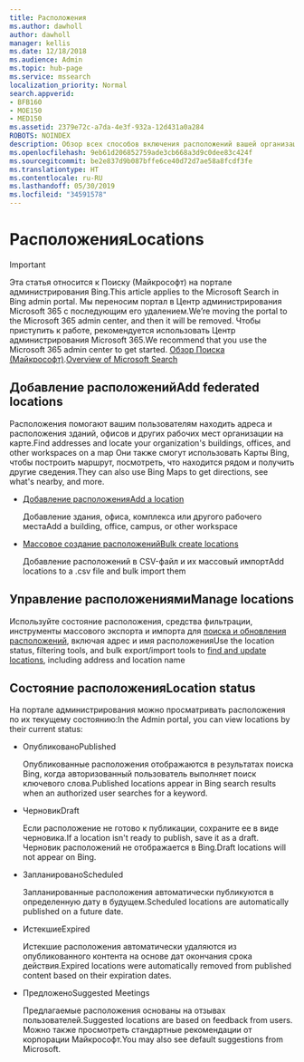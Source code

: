 ```yaml
---
title: Расположения
ms.author: dawholl
author: dawholl
manager: kellis
ms.date: 12/18/2018
ms.audience: Admin
ms.topic: hub-page
ms.service: mssearch
localization_priority: Normal
search.appverid:
- BFB160
- MOE150
- MED150
ms.assetid: 2379e72c-a7da-4e3f-932a-12d431a0a284
ROBOTS: NOINDEX
description: Обзор всех способов включения расположений вашей организации в результаты работы Поиска (Майкрософт)
ms.openlocfilehash: 9eb61d206852759ade3cb668a3d9c0dee83c424f
ms.sourcegitcommit: be2e837d9b087bffe6ce40d72d7ae58a8fcdf3fe
ms.translationtype: HT
ms.contentlocale: ru-RU
ms.lasthandoff: 05/30/2019
ms.locfileid: "34591578"
---
```

# <a name="locations"></a><span data-ttu-id="a6140-103">Расположения</span><span class="sxs-lookup"><span data-stu-id="a6140-103">Locations</span></span>

> [!IMPORTANT]
> <span data-ttu-id="a6140-104">Эта статья относится к Поиску (Майкрософт) на портале администрирования Bing.</span><span class="sxs-lookup"><span data-stu-id="a6140-104">This article applies to the Microsoft Search in Bing admin portal.</span></span> <span data-ttu-id="a6140-105">Мы переносим портал в Центр администрирования Microsoft 365 с последующим его удалением.</span><span class="sxs-lookup"><span data-stu-id="a6140-105">We’re moving the portal to the Microsoft 365 admin center, and then it will be removed.</span></span> <span data-ttu-id="a6140-106">Чтобы приступить к работе, рекомендуется использовать Центр администрирования Microsoft 365.</span><span class="sxs-lookup"><span data-stu-id="a6140-106">We recommend that you use the Microsoft 365 admin center to get started.</span></span> <span data-ttu-id="a6140-107">[Обзор Поиска (Майкрософт)](overview-microsoft-search.md).</span><span class="sxs-lookup"><span data-stu-id="a6140-107">[Overview of Microsoft Search](overview-microsoft-search.md)</span></span>
    
## <a name="add-locations"></a><span data-ttu-id="a6140-108">Добавление расположений</span><span class="sxs-lookup"><span data-stu-id="a6140-108">Add federated locations</span></span>

<span data-ttu-id="a6140-109">Расположения помогают вашим пользователям находить адреса и расположения зданий, офисов и других рабочих мест организации на карте.</span><span class="sxs-lookup"><span data-stu-id="a6140-109">Find addresses and locate your organization's buildings, offices, and other workspaces on a map</span></span> <span data-ttu-id="a6140-110">Они также смогут использовать Карты Bing, чтобы построить маршрут, посмотреть, что находится рядом и получить другие сведения.</span><span class="sxs-lookup"><span data-stu-id="a6140-110">They can also use Bing Maps to get directions, see what's nearby, and more.</span></span>
  
- [<span data-ttu-id="a6140-111">Добавление расположения</span><span class="sxs-lookup"><span data-stu-id="a6140-111">Add a location</span></span>](add-a-location.md)
    
    <span data-ttu-id="a6140-112">Добавление здания, офиса, комплекса или другого рабочего места</span><span class="sxs-lookup"><span data-stu-id="a6140-112">Add a building, office, campus, or other workspace</span></span>
    
- [<span data-ttu-id="a6140-113">Массовое создание расположений</span><span class="sxs-lookup"><span data-stu-id="a6140-113">Bulk create locations</span></span>](bulk-create-locations.md)
    
    <span data-ttu-id="a6140-114">Добавление расположений в CSV-файл и их массовый импорт</span><span class="sxs-lookup"><span data-stu-id="a6140-114">Add locations to a .csv file and bulk import them</span></span>
    
## <a name="manage-locations"></a><span data-ttu-id="a6140-115">Управление расположениями</span><span class="sxs-lookup"><span data-stu-id="a6140-115">Manage locations</span></span>

<span data-ttu-id="a6140-116">Используйте состояние расположения, средства фильтрации, инструменты массового экспорта и импорта для [поиска и обновления расположений](manage-locations.md), включая адрес и имя расположения</span><span class="sxs-lookup"><span data-stu-id="a6140-116">Use the location status, filtering tools, and bulk export/import tools to [find and update locations](manage-locations.md), including address and location name</span></span>
  
## <a name="location-status"></a><span data-ttu-id="a6140-117">Состояние расположения</span><span class="sxs-lookup"><span data-stu-id="a6140-117">Location status</span></span>

<span data-ttu-id="a6140-118">На портале администрирования можно просматривать расположения по их текущему состоянию:</span><span class="sxs-lookup"><span data-stu-id="a6140-118">In the Admin portal, you can view locations by their current status:</span></span>
  
- <span data-ttu-id="a6140-119">Опубликовано</span><span class="sxs-lookup"><span data-stu-id="a6140-119">Published</span></span>
    
    <span data-ttu-id="a6140-120">Опубликованные расположения отображаются в результатах поиска Bing, когда авторизованный пользователь выполняет поиск ключевого слова.</span><span class="sxs-lookup"><span data-stu-id="a6140-120">Published locations appear in Bing search results when an authorized user searches for a keyword.</span></span>
    
- <span data-ttu-id="a6140-121">Черновик</span><span class="sxs-lookup"><span data-stu-id="a6140-121">Draft</span></span>
    
    <span data-ttu-id="a6140-122">Если расположение не готово к публикации, сохраните ее в виде черновика.</span><span class="sxs-lookup"><span data-stu-id="a6140-122">If a location isn't ready to publish, save it as a draft.</span></span> <span data-ttu-id="a6140-123">Черновик расположений не отображается в Bing.</span><span class="sxs-lookup"><span data-stu-id="a6140-123">Draft locations will not appear on Bing.</span></span>
    
- <span data-ttu-id="a6140-124">Запланировано</span><span class="sxs-lookup"><span data-stu-id="a6140-124">Scheduled</span></span>
    
    <span data-ttu-id="a6140-125">Запланированные расположения автоматически публикуются в определенную дату в будущем.</span><span class="sxs-lookup"><span data-stu-id="a6140-125">Scheduled locations are automatically published on a future date.</span></span>
    
- <span data-ttu-id="a6140-126">Истекшие</span><span class="sxs-lookup"><span data-stu-id="a6140-126">Expired</span></span>
    
    <span data-ttu-id="a6140-127">Истекшие расположения автоматически удаляются из опубликованного контента на основе дат окончания срока действия.</span><span class="sxs-lookup"><span data-stu-id="a6140-127">Expired locations were automatically removed from published content based on their expiration dates.</span></span>
    
- <span data-ttu-id="a6140-128">Предложено</span><span class="sxs-lookup"><span data-stu-id="a6140-128">Suggested Meetings</span></span>
    
    <span data-ttu-id="a6140-129">Предлагаемые расположения основаны на отзывах пользователей.</span><span class="sxs-lookup"><span data-stu-id="a6140-129">Suggested locations are based on feedback from users.</span></span> <span data-ttu-id="a6140-130">Можно также просмотреть стандартные рекомендации от корпорации Майкрософт.</span><span class="sxs-lookup"><span data-stu-id="a6140-130">You may also see default suggestions from Microsoft.</span></span>

  

